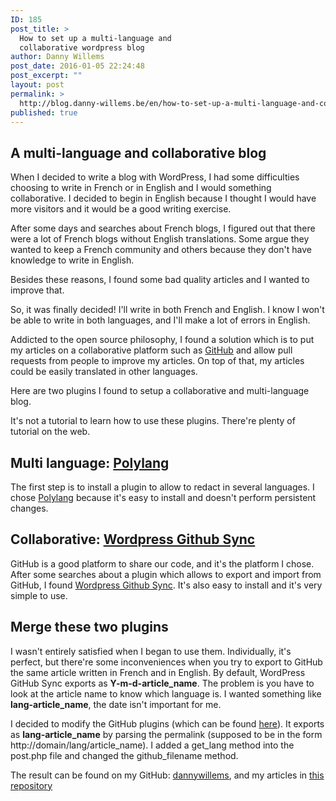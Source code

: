 ```yaml
---
ID: 185
post_title: >
  How to set up a multi-language and
  collaborative wordpress blog
author: Danny Willems
post_date: 2016-01-05 22:24:48
post_excerpt: ""
layout: post
permalink: >
  http://blog.danny-willems.be/en/how-to-set-up-a-multi-language-and-collaborative-wordpress-blog/
published: true
---
```

<h2 class="text-center">A multi-language and collaborative blog</h2>

When I decided to write a blog with WordPress, I had some difficulties choosing to write in French or in English and I would something collaborative.
I decided to begin in English because I thought I would have more visitors and it would be a good writing exercise.

After some days and searches about French blogs, I figured out that there were a lot of French blogs without English translations. Some argue they wanted to keep a French community and others because they don't have knowledge to write in English.

Besides these reasons, I found some bad quality articles and I wanted to improve that.

So, it was finally decided! I'll write in both French and English.
I know I won't be able to write in both languages, and I'll make a lot of errors in English.

Addicted to the open source philosophy, I found a solution which is to put my articles on a collaborative platform such as <a href="http://github.com">GitHub</a> and allow pull requests from people to improve my articles. On top of that, my articles could be easily translated in other languages.

Here are two plugins I found to setup a collaborative and multi-language blog.

<div class="dw-quote">It's not a tutorial to learn how to use these plugins. There're plenty of tutorial on the web.</div>

<h2 class="text-center">Multi language: <a href="https://fr.wordpress.org/plugins/polylang/">Polylang</a></h2>

The first step is to install a plugin to allow to redact in several languages. I chose <a href="https://fr.wordpress.org/plugins/polylang/">Polylang</a> because it's easy to install and doesn't perform persistent changes.

<h2 class="text-center">Collaborative: <a href="https://github.com/mAAdhaTTah/wordpress-github-sync">Wordpress Github Sync</a></h2>

GitHub is a good platform to share our code, and it's the platform I chose.
After some searches about a plugin which allows to export and import from GitHub, I found <a href="https://github.com/mAAdhaTTah/wordpress-github-sync">Wordpress Github Sync</a>.
It's also easy to install and it's very simple to use.

<h2 class="text-center">Merge these two plugins</h2>

I wasn't entirely satisfied when I began to use them. Individually, it's perfect, but there're some inconveniences when you try to export to GitHub the same article written in French and in English.
By default, WordPress GitHub Sync exports as <strong>Y-m-d-article_name</strong>. The problem is you have to look at the article name to know which language is. I wanted something like <strong>lang-article_name</strong>, the date isn't important for me.

I decided to modify the GitHub plugins (which can be found <a href="https://github.com/dannywillems/wordpress-github-sync">here</a>). It exports as <strong>lang-article_name</strong> by parsing the permalink (supposed to be in the form http://domain/lang/article_name).
I added a get_lang method into the post.php file and changed the github_filename method.

<div class="dw-quote">The result can be found on my GitHub: <a href="http//github.com/dannywillems">dannywillems</a>, and my articles in <a href="https://github.com/dannywillems/blog.danny-willems.be">this repository</a></div>